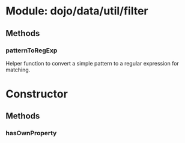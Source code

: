 # Module: dojo/data/util/filter

## Methods

### patternToRegExp
Helper function to convert a simple pattern to a regular expression for matching.

# Constructor

## Methods

### hasOwnProperty


